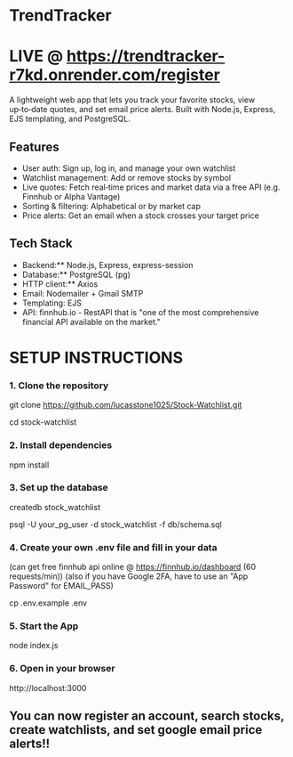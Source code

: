 # TrendTracker
# LIVE @ https://trendtracker-r7kd.onrender.com/register
A lightweight web app that lets you track your favorite stocks, view up‑to‑date quotes, and set email price alerts. Built with Node.js, Express, EJS templating, and PostgreSQL.

## Features
- User auth: Sign up, log in, and manage your own watchlist  
- Watchlist management: Add or remove stocks by symbol  
- Live quotes: Fetch real‑time prices and market data via a free API (e.g. Finnhub or Alpha Vantage)  
- Sorting & filtering: Alphabetical or by market cap  
- Price alerts: Get an email when a stock crosses your target price  

## Tech Stack
- Backend:** Node.js, Express, express-session  
- Database:** PostgreSQL (pg)  
- HTTP client:** Axios  
- Email: Nodemailer + Gmail SMTP  
- Templating: EJS
- API: finnhub.io - RestAPI that is "one of the most comprehensive financial API available on the market."

# SETUP INSTRUCTIONS

### 1. Clone the repository

git clone https://github.com/lucasstone1025/Stock-Watchlist.git

cd stock-watchlist

### 2. Install dependencies

npm install

### 3. Set up the database

createdb stock_watchlist

psql -U your_pg_user -d stock_watchlist -f db/schema.sql

### 4. Create your own .env file and fill in your data 
(can get free finnhub api online @ https://finnhub.io/dashboard (60 requests/min))
(also if you have Google 2FA, have to use an "App Password" for EMAIL_PASS)

cp .env.example .env

### 5. Start the App

node index.js

### 6. Open in your browser

http://localhost:3000

## You can now register an account, search stocks, create watchlists, and set google email price alerts!!
